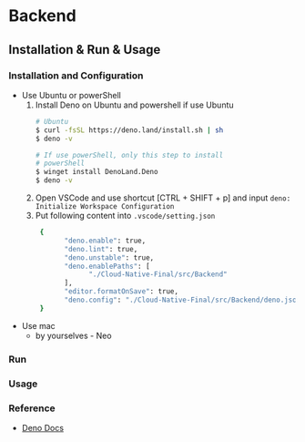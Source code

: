 # Backend

## Installation & Run & Usage

### Installation and Configuration

- Use Ubuntu or powerShell
  1. Install Deno on Ubuntu and powershell if use Ubuntu
     ```bash
     # Ubuntu
     $ curl -fsSL https://deno.land/install.sh | sh
     $ deno -v

     # If use powerShell, only this step to install
     # powerShell
     $ winget install DenoLand.Deno
     $ deno -v
     ```
  2. Open VSCode and use shortcut [CTRL + SHIFT + p] and input
     `deno: Initialize Workspace Configuration`
  3. Put following content into `.vscode/setting.json`
     ```bash
      {
            "deno.enable": true,
            "deno.lint": true,
            "deno.unstable": true,
            "deno.enablePaths": [
                  "./Cloud-Native-Final/src/Backend"
            ],
            "editor.formatOnSave": true,
            "deno.config": "./Cloud-Native-Final/src/Backend/deno.jsonc",
      }

     ```
- Use mac
  - by yourselves - Neo

### Run

### Usage

### Reference

- [Deno Docs](https://docs.deno.com/)
